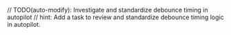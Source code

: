 // TODO(auto-modify): Investigate and standardize debounce timing in autopilot
// hint: Add a task to review and standardize debounce timing logic in autopilot.
